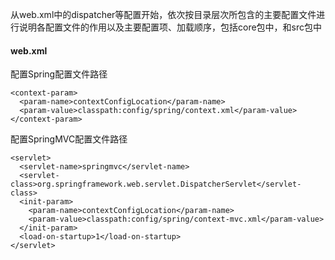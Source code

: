 从web.xml中的dispatcher等配置开始，依次按目录层次所包含的主要配置文件进行说明各配置文件的作用以及主要配置项、加载顺序，包括core包中，和src包中

#### web.xml

配置Spring配置文件路径

```
<context-param>
  <param-name>contextConfigLocation</param-name>
  <param-value>classpath:config/spring/context.xml</param-value>
</context-param>
```

配置SpringMVC配置文件路径

```
<servlet>
  <servlet-name>springmvc</servlet-name>
  <servlet-class>org.springframework.web.servlet.DispatcherServlet</servlet-class>
  <init-param>
    <param-name>contextConfigLocation</param-name>
    <param-value>classpath:config/spring/context-mvc.xml</param-value>
  </init-param>
  <load-on-startup>1</load-on-startup>
</servlet>
```



